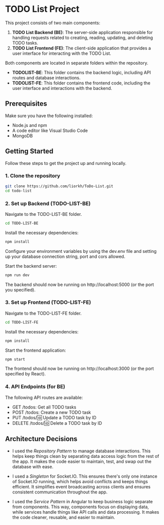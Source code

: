 # TODO List Project

This project consists of two main components:

1. **TODO List Backend (BE)**: The server-side application responsible for handling requests related to creating, reading, updating, and deleting TODO tasks.
2. **TODO List Frontend (FE)**: The client-side application that provides a user interface for interacting with the TODO List.

Both components are located in separate folders within the repository.

- **TODOLIST-BE**: This folder contains the backend logic, including API routes and database interactions.
- **TODOLIST-FE**: This folder contains the frontend code, including the user interface and interactions with the backend.

## Prerequisites

Make sure you have the following installed:

- Node.js and npm
- A code editor like Visual Studio Code
- MongoDB 

## Getting Started

Follow these steps to get the project up and running locally.

### 1. Clone the repository

```bash
git clone https://github.com/liorkh/ToDo-List.git
cd todo-list
```
### 2. Set up Backend (TODO-LIST-BE)
Navigate to the TODO-LIST-BE folder.
```bash
cd TODO-LIST-BE
```
Install the necessary dependencies:
```bash
npm install
```
Configure your environment variables by using the dev.env file and setting up your database connection string, port and cors allowed.

Start the backend server:

```bash
npm run dev
```
The backend should now be running on http://localhost:5000 (or the port you specified).

### 3. Set up Frontend (TODO-LIST-FE)
Navigate to the TODO-LIST-FE folder.
```bash
cd TODO-LIST-FE
```
Install the necessary dependencies:
```bash
npm install
```
Start the frontend application:
```bash
npm start
```
The frontend should now be running on http://localhost:3000 (or the port specified by React).

### 4. API Endpoints (for BE)
The following API routes are available:

- GET /todos: Get all TODO tasks
- POST /todos: Create a new TODO task
- PUT /todos/:id: Update a TODO task by ID
- DELETE /todos/:id: Delete a TODO task by ID

## Architecture Decisions
- I used the *Repository Pattern* to manage database interactions. This helps keep things clean by separating data access logic from the rest of the app. It makes the code easier to maintain, test, and swap out the database with ease.

- I used a *Singleton* for Socket.IO. This ensures there's only one instance of Socket.IO running, which helps avoid conflicts and keeps things efficient. It simplifies event broadcasting across clients and ensures consistent communication throughout the app.

- I used the *Service Pattern* in Angular to keep business logic separate from components. This way, components focus on displaying data, while services handle things like API calls and data processing. It makes the code cleaner, reusable, and easier to maintain.
